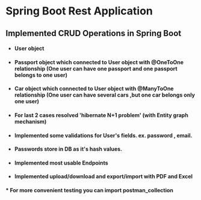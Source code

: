 # Spring Boot Rest Application

## Implemented CRUD Operations in Spring Boot 

*    #### User object 
*    #### Passport object which connected to User object with @OneToOne relationship (One user can have one passport and one passport belongs to one user)
*    #### Car object which connected to User object with @ManyToOne relationship  (One user can have several cars ,but one car belongs only one user)
*    #### For last 2 cases resolved 'hibernate N+1 problem' (with Entity graph mechanism)
*    #### Implemented some validations for User's fields. ex. password , email.
*    #### Passwords store in DB as it's hash values.
*    #### Implemented most usable Endpoints
*    #### Implemented upload/download and export/import with PDF and Excel 

#### * For more convenient testing you can import postman_collection
